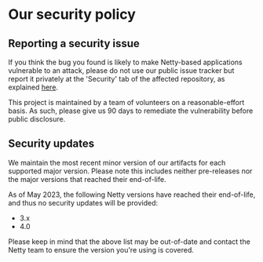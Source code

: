 # Our security policy

## Reporting a security issue

If you think the bug you found is likely to make Netty-based applications
vulnerable to an attack, please do not use our public issue tracker but
report it privately at the 'Security' tab of the affected repository,
as explained [here](https://docs.github.com/en/code-security/security-advisories/guidance-on-reporting-and-writing/privately-reporting-a-security-vulnerability).

This project is maintained by a team of volunteers on a reasonable-effort basis. As
such, please give us 90 days to remediate the vulnerability before public disclosure.

## Security updates

We maintain the most recent minor version of our artifacts for each supported major
version. Please note this includes neither pre-releases nor the major versions that
reached their end-of-life.

As of May 2023, the following Netty versions have reached their end-of-life, and thus
no security updates will be provided:

- 3.x
- 4.0

Please keep in mind that the above list may be out-of-date and contact the Netty team
to ensure the version you're using is covered.
